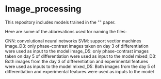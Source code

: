 # Image_processing
This repository includes models trained in the "" paper. 


Here are some of the abbrevations used for naming the files:

CNN: convolutional neural networks
SVM: support vectior machines
image_D3: only phase-contrast images taken on day 3 of differentiation were used as input to the model
image_D5: only phase-contrast images taken on day 5 of differentiation were used as input to the model
mixed_D3: Both images from the day 3 of differentiation and experimental features were used as inputs to the model
mixed_D5: Both images from the day 5 of differentiation and experimental features were used as inputs to the model
